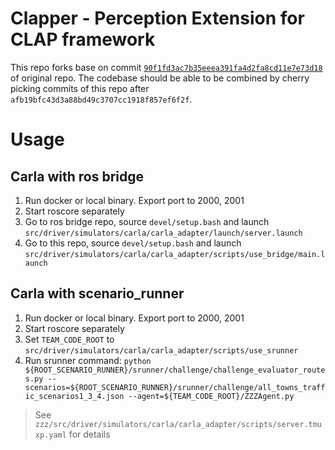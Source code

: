 # Clapper - Perception Extension for CLAP framework
This repo forks base on commit [`90f1fd3ac7b35eeea391fa4d2fa8cd11e7e73d18`](https://gitlab.com/umvdl/zzz/zzz/-/tree/90f1fd3ac7b35eeea391fa4d2fa8cd11e7e73d18) of original repo. The codebase should be able to be combined by cherry picking commits of this repo after `afb19bfc43d3a88bd49c3707cc1918f857ef6f2f`.

# Usage

## Carla with ros bridge
1. Run docker or local binary. Export port to 2000, 2001
1. Start roscore separately
1. Go to ros bridge repo, source `devel/setup.bash` and launch `src/driver/simulators/carla/carla_adapter/launch/server.launch`
1. Go to this repo, source `devel/setup.bash` and launch `src/driver/simulators/carla/carla_adapter/scripts/use_bridge/main.launch`

## Carla with scenario_runner
1. Run docker or local binary. Export port to 2000, 2001
1. Start roscore separately
1. Set `TEAM_CODE_ROOT` to `src/driver/simulators/carla/carla_adapter/scripts/use_srunner`
1. Run srunner command: `python ${ROOT_SCENARIO_RUNNER}/srunner/challenge/challenge_evaluator_routes.py --scenarios=${ROOT_SCENARIO_RUNNER}/srunner/challenge/all_towns_traffic_scenarios1_3_4.json --agent=${TEAM_CODE_ROOT}/ZZZAgent.py`

> See `zzz/src/driver/simulators/carla/carla_adapter/scripts/server.tmuxp.yaml` for details
